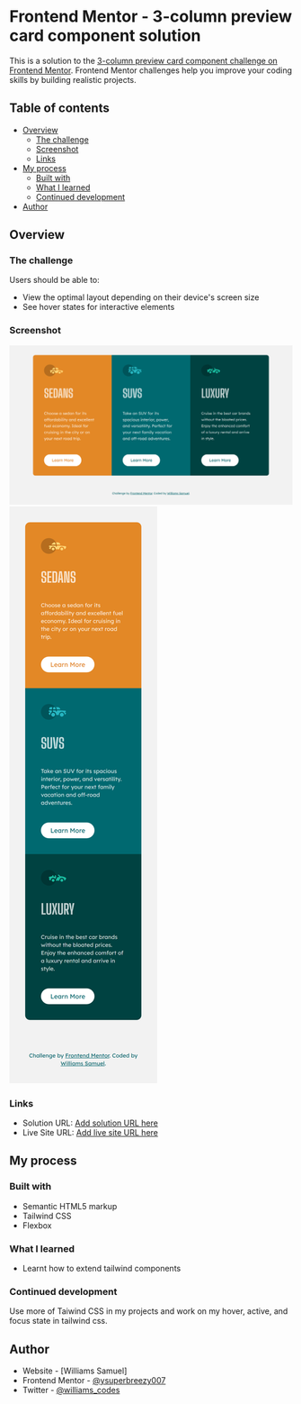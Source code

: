 # Frontend Mentor - 3-column preview card component solution

This is a solution to the [3-column preview card component challenge on Frontend Mentor](https://www.frontendmentor.io/challenges/3column-preview-card-component-pH92eAR2-). Frontend Mentor challenges help you improve your coding skills by building realistic projects.

## Table of contents

- [Overview](#overview)
  - [The challenge](#the-challenge)
  - [Screenshot](#screenshot)
  - [Links](#links)
- [My process](#my-process)
  - [Built with](#built-with)
  - [What I learned](#what-i-learned)
  - [Continued development](#continued-development)
- [Author](#author)

## Overview

### The challenge

Users should be able to:

- View the optimal layout depending on their device's screen size
- See hover states for interactive elements

### Screenshot

![desktop view](./desktop.png)
![mobile view](./mobile.png)

### Links

- Solution URL: [Add solution URL here](https://your-solution-url.com)
- Live Site URL: [Add live site URL here](https://williamssam.github.io/3-column-preview)

## My process

### Built with

- Semantic HTML5 markup
- Tailwind CSS
- Flexbox

### What I learned

- Learnt how to extend tailwind components

### Continued development

Use more of Taiwind CSS in my projects and work on my hover, active, and focus state in tailwind css.

## Author

- Website - [Williams Samuel]
- Frontend Mentor - [@ysuperbreezy007](https://www.frontendmentor.io/profile/superbreezy007)
- Twitter - [@williams_codes](https://www.twitter.com/williams_codes)
